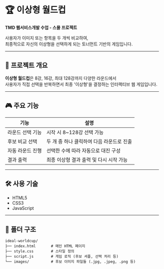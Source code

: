 # 🏆 이상형 월드컵

**TMD 웹서비스개발 수업 - 스몰 프로젝트**

사용자가 이미지 또는 항목을 두 개씩 비교하여,  
최종적으로 자신의 이상형을 선택하게 되는 토너먼트 기반의 게임입니다.

---

## 📌 프로젝트 개요

**이상형 월드컵**은 8강, 16강, 최대 128강까지 다양한 라운드에서  
사용자가 직접 선택을 반복하면서 최종 '이상형'을 결정하는 인터랙티브 웹 게임입니다.

---

## 🎮 주요 기능

| 기능               | 설명 |
|--------------------|------|
| 라운드 선택 기능   | 시작 시 8~128강 선택 가능  
| 후보 비교 선택     | 두 개 중 하나 클릭하여 다음 라운드로 진출  
| 자동 라운드 진행   | 선택한 수에 따라 자동으로 대진 구성  
| 결과 출력          | 최종 이상형 결과 출력 및 다시 시작 가능  

---

## 🛠 사용 기술

- HTML5
- CSS3
- JavaScript

---

## 📂 폴더 구조

```plaintext
ideal-worldcup/
├── index.html       # 메인 HTML 페이지
├── style.css        # 스타일 정의
├── script.js        # 게임 로직 (후보 셔플, 선택 처리 등)
└── images/          # 후보 이미지 파일들 (.jpg, .jpeg, .png 등)
